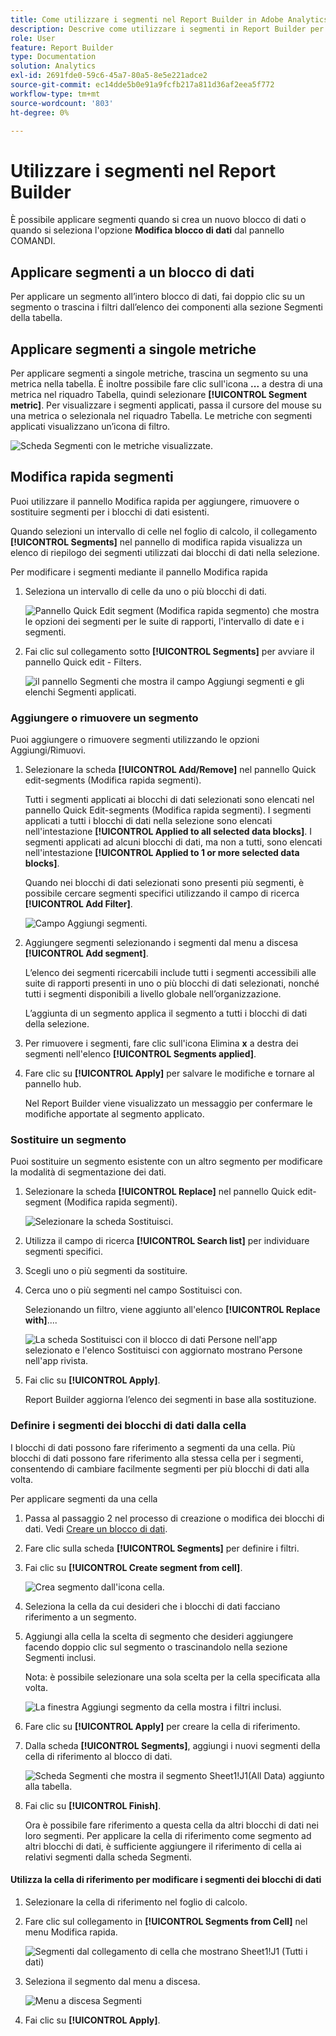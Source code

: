 ```yaml
---
title: Come utilizzare i segmenti nel Report Builder in Adobe Analytics
description: Descrive come utilizzare i segmenti in Report Builder per Adobe Analytics
role: User
feature: Report Builder
type: Documentation
solution: Analytics
exl-id: 2691fde0-59c6-45a7-80a5-8e5e221adce2
source-git-commit: ec14dde5b0e91a9fcfb217a811d36af2eea5f772
workflow-type: tm+mt
source-wordcount: '803'
ht-degree: 0%

---
```


# Utilizzare i segmenti nel Report Builder

È possibile applicare segmenti quando si crea un nuovo blocco di dati o quando si seleziona l&#39;opzione **Modifica blocco di dati** dal pannello COMANDI.

## Applicare segmenti a un blocco di dati

Per applicare un segmento all’intero blocco di dati, fai doppio clic su un segmento o trascina i filtri dall’elenco dei componenti alla sezione Segmenti della tabella.

## Applicare segmenti a singole metriche

Per applicare segmenti a singole metriche, trascina un segmento su una metrica nella tabella. È inoltre possibile fare clic sull&#39;icona **...** a destra di una metrica nel riquadro Tabella, quindi selezionare **[!UICONTROL Segment metric]**. Per visualizzare i segmenti applicati, passa il cursore del mouse su una metrica o selezionala nel riquadro Tabella. Le metriche con segmenti applicati visualizzano un’icona di filtro.

![Scheda Segmenti con le metriche visualizzate.](./assets/filter_by.png)

## Modifica rapida segmenti

Puoi utilizzare il pannello Modifica rapida per aggiungere, rimuovere o sostituire segmenti per i blocchi di dati esistenti.

Quando selezioni un intervallo di celle nel foglio di calcolo, il collegamento **[!UICONTROL Segments]** nel pannello di modifica rapida visualizza un elenco di riepilogo dei segmenti utilizzati dai blocchi di dati nella selezione.

Per modificare i segmenti mediante il pannello Modifica rapida

1. Seleziona un intervallo di celle da uno o più blocchi di dati.

   ![Pannello Quick Edit segment (Modifica rapida segmento) che mostra le opzioni dei segmenti per le suite di rapporti, l&#39;intervallo di date e i segmenti.](./assets/select_multiple_dbs.png)

1. Fai clic sul collegamento sotto **[!UICONTROL Segments]** per avviare il pannello Quick edit - Filters.

   ![il pannello Segmenti che mostra il campo Aggiungi segmenti e gli elenchi Segmenti applicati.](./assets/quick_edit_filters.png)

### Aggiungere o rimuovere un segmento

Puoi aggiungere o rimuovere segmenti utilizzando le opzioni Aggiungi/Rimuovi.

1. Selezionare la scheda **[!UICONTROL Add/Remove]** nel pannello Quick edit-segments (Modifica rapida segmenti).

   Tutti i segmenti applicati ai blocchi di dati selezionati sono elencati nel pannello Quick Edit-segments (Modifica rapida segmenti). I segmenti applicati a tutti i blocchi di dati nella selezione sono elencati nell&#39;intestazione **[!UICONTROL Applied to all selected data blocks]**. I segmenti applicati ad alcuni blocchi di dati, ma non a tutti, sono elencati nell&#39;intestazione **[!UICONTROL Applied to 1 or more selected data blocks]**.

   Quando nei blocchi di dati selezionati sono presenti più segmenti, è possibile cercare segmenti specifici utilizzando il campo di ricerca **[!UICONTROL Add Filter]**.

   ![Campo Aggiungi segmenti.](./assets/add_filter.png)

1. Aggiungere segmenti selezionando i segmenti dal menu a discesa **[!UICONTROL Add segment]**.

   L’elenco dei segmenti ricercabili include tutti i segmenti accessibili alle suite di rapporti presenti in uno o più blocchi di dati selezionati, nonché tutti i segmenti disponibili a livello globale nell’organizzazione.

   L’aggiunta di un segmento applica il segmento a tutti i blocchi di dati della selezione.

1. Per rimuovere i segmenti, fare clic sull&#39;icona Elimina **x** a destra dei segmenti nell&#39;elenco **[!UICONTROL Segments applied]**.

1. Fare clic su **[!UICONTROL Apply]** per salvare le modifiche e tornare al pannello hub.

   Nel Report Builder viene visualizzato un messaggio per confermare le modifiche apportate al segmento applicato.

### Sostituire un segmento

Puoi sostituire un segmento esistente con un altro segmento per modificare la modalità di segmentazione dei dati.

1. Selezionare la scheda **[!UICONTROL Replace]** nel pannello Quick edit-segment (Modifica rapida segmenti).

   ![Selezionare la scheda Sostituisci.](./assets/replace_filter.png)

1. Utilizza il campo di ricerca **[!UICONTROL Search list]** per individuare segmenti specifici.

1. Scegli uno o più segmenti da sostituire.

1. Cerca uno o più segmenti nel campo Sostituisci con.

   Selezionando un filtro, viene aggiunto all&#39;elenco **[!UICONTROL Replace with]**....

   ![La scheda Sostituisci con il blocco di dati Persone nell&#39;app selezionato e l&#39;elenco Sostituisci con aggiornato mostrano Persone nell&#39;app rivista.](./assets/replace_screen_new.png)

1. Fai clic su **[!UICONTROL Apply]**.

   Report Builder aggiorna l’elenco dei segmenti in base alla sostituzione.

### Definire i segmenti dei blocchi di dati dalla cella

I blocchi di dati possono fare riferimento a segmenti da una cella. Più blocchi di dati possono fare riferimento alla stessa cella per i segmenti, consentendo di cambiare facilmente segmenti per più blocchi di dati alla volta.

Per applicare segmenti da una cella

1. Passa al passaggio 2 nel processo di creazione o modifica dei blocchi di dati. Vedi [Creare un blocco di dati](./create-a-data-block.md).
1. Fare clic sulla scheda **[!UICONTROL Segments]** per definire i filtri.
1. Fai clic su **[!UICONTROL Create segment from cell]**.

   ![Crea segmento dall&#39;icona cella.](./assets/create-filter-from-cell.png)

1. Seleziona la cella da cui desideri che i blocchi di dati facciano riferimento a un segmento.

1. Aggiungi alla cella la scelta di segmento che desideri aggiungere facendo doppio clic sul segmento o trascinandolo nella sezione Segmenti inclusi.

   Nota: è possibile selezionare una sola scelta per la cella specificata alla volta.

   ![La finestra Aggiungi segmento da cella mostra i filtri inclusi.](./assets/select-filters.png)

1. Fare clic su **[!UICONTROL Apply]** per creare la cella di riferimento.

1. Dalla scheda **[!UICONTROL Segments]**, aggiungi i nuovi segmenti della cella di riferimento al blocco di dati.

   ![Scheda Segmenti che mostra il segmento Sheet1!J1(All Data) aggiunto alla tabella.](./assets/reference-cell-filter.png)

1. Fai clic su **[!UICONTROL Finish]**.

   Ora è possibile fare riferimento a questa cella da altri blocchi di dati nei loro segmenti. Per applicare la cella di riferimento come segmento ad altri blocchi di dati, è sufficiente aggiungere il riferimento di cella ai relativi segmenti dalla scheda Segmenti.

#### Utilizza la cella di riferimento per modificare i segmenti dei blocchi di dati

1. Selezionare la cella di riferimento nel foglio di calcolo.

1. Fare clic sul collegamento in **[!UICONTROL Segments from Cell]** nel menu Modifica rapida.

   ![Segmenti dal collegamento di cella che mostrano Sheet1!J1 (Tutti i dati)](./assets/filters-from-cell-link.png)

1. Seleziona il segmento dal menu a discesa.

   ![Menu a discesa Segmenti](./assets/filter-drop-down.png)

1. Fai clic su **[!UICONTROL Apply]**.
